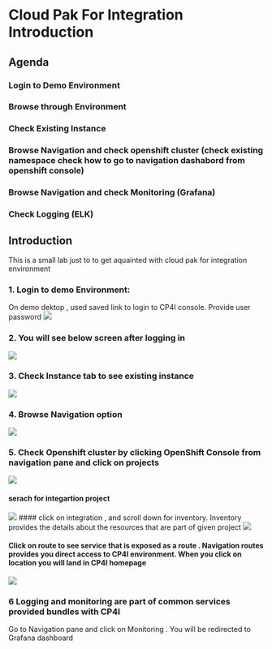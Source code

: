 
# Cloud Pak For Integration Introduction
## Agenda 
  ### Login to Demo Environment
  ### Browse through Environment
  ### Check Existing Instance
  ### Browse Navigation and check openshift cluster (check existing namespace check how to go to navigation dashabord from openshift console)
  ### Browse Navigation and check Monitoring (Grafana)
  ### Check Logging (ELK)
  
## Introduction
This is a small lab just to to get aquainted with cloud pak for integration environment

### 1. Login to demo Environment:
On demo dektop , used saved link to login to CP4I console. Provide user password 
<img src="./img/login.png"/>

### 2. You will see below screen after logging in 
<img src="./img/1.png"/>

### 3. Check Instance tab to see existing instance 
<img src="./img/2viewinstance.png"/>

### 4. Browse Navigation option
<img src="./img/3_navigation.png"/>

### 5. Check Openshift cluster by clicking OpenShift Console from navigation pane and click on projects

<img src="./img/4openshift.png"/>

#### serach for integartion project 
<img src="./img/integration.png"/>
#### click on integration , and scroll down for inventory. Inventory provides the details about the resources that are part of given project
<img src="./img/integration2.png"/>

#### Click on route to see service that is exposed as a route . Navigation routes provides you direct access to CP4I environment. When you click on location you will land in CP4I homepage
<img src="./img/integration3.png"/>

### 6 Logging and monitoring are part of common services provided bundles with CP4I
Go to Navigation pane and click on Monitoring . You will be redirected to Grafana dashboard

